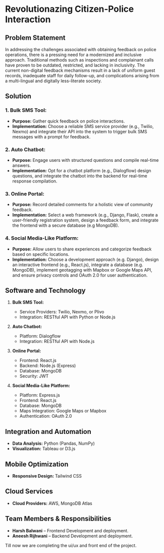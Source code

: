 # Revolutionazing Citizen-Police Interaction

## Problem Statement

In addressing the challenges associated with obtaining feedback on police operations, there is a pressing need for a modernized and inclusive approach. Traditional methods such as inspections and complainant calls have proven to be outdated, restricted, and lacking in inclusivity. The current non-digital feedback mechanisms result in a lack of uniform guest records, inadequate staff for daily follow-up, and complications arising from a multi-lingual and digitally less-literate society.

## Solution

### 1. Bulk SMS Tool:

- **Purpose:** Gather quick feedback on police interactions.
- **Implementation:** Choose a reliable SMS service provider (e.g., Twilio, Nexmo) and integrate their API into the system to trigger bulk SMS messages with a prompt for feedback.

### 2. Auto Chatbot:

- **Purpose:** Engage users with structured questions and compile real-time answers.
- **Implementation:** Opt for a chatbot platform (e.g., Dialogflow) design questions, and integrate the chatbot into the backend for real-time response compilation.

### 3. Online Portal:

- **Purpose:** Record detailed comments for a holistic view of community feedback.
- **Implementation:** Select a web framework (e.g., Django, Flask), create a user-friendly registration system, design a feedback form, and integrate the frontend with a secure database (e.g MongoDB).

### 4. Social Media-Like Platform:

- **Purpose:** Allow users to share experiences and categorize feedback based on specific locations.
- **Implementation:** Choose a development approach (e.g. Django), design an interactive frontend (e.g., React.js), integrate a database (e.g. MongoDB), implement geotagging with Mapbox or Google Maps API, and ensure privacy controls and OAuth 2.0 for user authentication.

## Software and Technology

1. **Bulk SMS Tool:**
   - Service Providers: Twilio, Nexmo, or Plivo
   - Integration: RESTful API with Python or Node.js

2. **Auto Chatbot:**
   - Platform: Dialogflow
   - Integration: RESTful API with Node.js

3. **Online Portal:**
   - Frontend: React.js
   - Backend: Node.js (Express)
   - Database: MongoDB
   - Security: JWT

4. **Social Media-Like Platform:**
   - Platform: Express.js
   - Frontend: React.js
   - Database: MongoDB
   - Maps Integration: Google Maps or Mapbox
   - Authentication: OAuth 2.0

## Integration and Automation

- **Data Analysis:** Python (Pandas, NumPy)
- **Visualization:** Tableau or D3.js

## Mobile Optimization

- **Responsive Design:**  Tailwind CSS

## Cloud Services

- **Cloud Providers:** AWS, MongoDB Atlas

## Team Members & Responsibilities

- **Harsh Balwani** – Frontend Development and deployment.
- **Aneesh Rijhwani** – Backend Development and deployment.

Till now we are completing the ui/ux and front end of the project.
